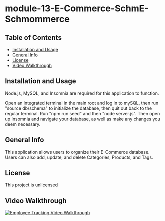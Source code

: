 # module-13-E-Commerce-SchmE-Schmommerce

## Table of Contents
- [Installation and Usage](#installation-and-usage)
- [General Info](#general-info)
- [License](#license)
- [Video Walkthrough](#video-walkthrough)

## Installation and Usage
Node.js, MySQL, and Insomnia are required for this application to function.

Open an integrated terminal in the main root and log in to mySQL, then run "source db/schema" to initialize the database, then quit out back to the regular terminal. Run "npm run seed" and then "node server.js". Then open up Insomnia and navigate your database, as well as make any changes you deem necessary.


## General Info
This application allows users to organize their E-Commerce database. Users can also add, update, and delete Categories, Products, and Tags. 

## License
This project is unlicensed

## Video Walkthrough
[![Employee Tracking Video Walkthrough](https://img.youtube.com/vi/oQjoCmwJFrk/0.jpg)](https://www.youtube.com/watch?v=oQjoCmwJFrk)
